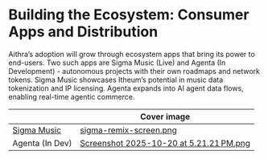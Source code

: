# Building the Ecosystem: Consumer Apps and Distribution

Aithra’s adoption will grow through ecosystem apps that bring its power to end-users. Two such apps are Sigma Music (Live) and Agenta (In Development) - autonomous projects with their own roadmaps and network tokens. Sigma Music showcases Itheum’s potential in music data tokenization and IP licensing. Agenta expands into AI agent data flows, enabling real-time agentic commerce.

<table data-view="cards"><thead><tr><th></th><th data-hidden data-card-cover data-type="image">Cover image</th></tr></thead><tbody><tr><td><a href="https://sigmamusic.fm/">Sigma Music</a></td><td><a href="../.gitbook/assets/sigma-remix-screen.png">sigma-remix-screen.png</a></td></tr><tr><td>Agenta (In Dev)</td><td><a href="../.gitbook/assets/Screenshot 2025-10-20 at 5.21.21 PM.png">Screenshot 2025-10-20 at 5.21.21 PM.png</a></td></tr></tbody></table>
